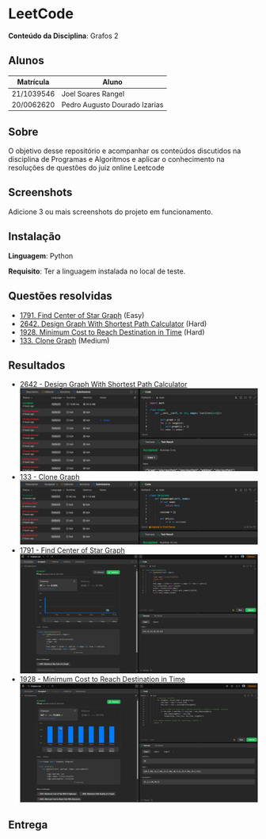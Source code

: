 # LeetCode

**Conteúdo da Disciplina**: Grafos 2<br>

## Alunos
|Matrícula | Aluno |
| -- | -- |
| 21/1039546  |  Joel Soares Rangel |
| 20/0062620  |  Pedro Augusto Dourado Izarias |

## Sobre 
O objetivo desse repositório e acompanhar os conteúdos discutidos na disciplina de Programas e Algoritmos e aplicar o conhecimento na resoluções de questões
do juiz online Leetcode

## Screenshots
Adicione 3 ou mais screenshots do projeto em funcionamento.

## Instalação 
**Linguagem**: Python<br>

**Requisito**: Ter a linguagem instalada no local de teste.

## Questões resolvidas

- [1791. Find Center of Star Graph](Questoes/1791.py) (Easy)
- [2642. Design Graph With Shortest Path Calculator](Questoes/2642.py) (Hard)
- [1928. Minimum Cost to Reach Destination in Time](Questoes/1928.py) (Hard)
- [133. Clone Graph](Questoes/133.py) (Medium)
  
## Resultados

- [2642 - Design Graph With Shortest Path Calculator](https://leetcode.com/problems/design-graph-with-shortest-path-calculator/description/)
![Resolução do Exercício 2642](Imagens/2642.png)
- [133 - Clone Graph](https://leetcode.com/problems/clone-graph/description/)
![Resolução do Exercício 133](Imagens/133.png)
- [1791 - Find Center of Star Graph](https://leetcode.com/problems/find-center-of-star-graph/description/)
![Resolução do Exercício 1791](Imagens/1791.png)
- [1928 - Minimum Cost to Reach Destination in Time](https://leetcode.com/problems/minimum-cost-to-reach-destination-in-time/description/)
![Resolução do Exercício 1928](Imagens/1928.png)

## Entrega

